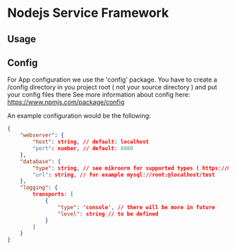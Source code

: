 # Nodejs Service Framework

## Usage

## Config

For App configuration we use the 'config' package.
You have to create a /config directory in you project root ( not your source directory ) and put your config files there
See more information about config here: https://www.npmjs.com/package/config

An example configuration would be the following:
```json 
{
    "webserver": {
        "host": string, // default: localhost
        "port": number, // default: 8080
    },
    "database": {
        "type": string, // see mikroorm for supported types ( https://mikro-orm.io/docs/configuration/#driver )
        "url": string, // for example mysql://root:@localhost/test
    },
    "logging": {
        transports: [
            {
                "type": 'console', // there will be more in future
                "level": string // to be defined
            }
        ]
    }
}
```